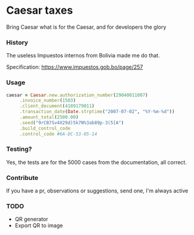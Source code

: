 # Caesar taxes
Bring Caesar what is for the Caesar, and for developers the glory

### History

The useless Impuestos internos from Bolivia made me do that.

Specification: https://www.impuestos.gob.bo/page/257

### Usage

```ruby
caesar = Caesar.new.authorization_number(29040011007)
     .invoice_number(1503)
     .client_document(4189179011)
     .transaction_date(Date.strptime("2007-07-02", "%Y-%m-%d"))
     .amount_total(2500.00)
     .seed("9rCB7Sv4X29d)5k7N%3ab89p-3(5[A")
     .build_control_code
     .control_code #6A-DC-53-05-14
```

### Testing?
Yes, the tests are for the 5000 cases from the documentation, all correct.

### Contribute

If you have a pr, observations or suggestions, send one, I'm always active

### TODO

- QR generator
- Export QR to image
